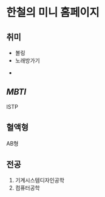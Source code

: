 # 한철의 미니 홈페이지

## 취미
- 볼링
- 노래방가기
- ~~~게임~~~

## *MBTI*
ISTP

## 혈액형 
AB형

## 전공
1. 기계시스템디자인공학
2. 컴퓨터공학